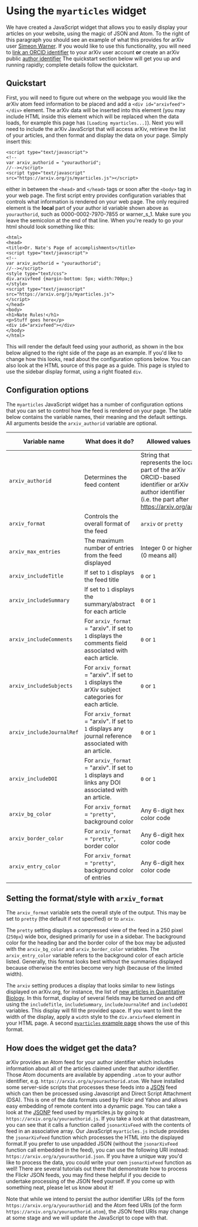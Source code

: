 Using the `myarticles` widget
=============================

We have created a JavaScript widget that allows you to easily display
your articles on your website, using the magic of JSON and Atom. To the
right of this paragraph you should see an example of what this provides
for arXiv user [Simeon Warner](https://arxiv.org/a/0000-0002-7970-7855).
If you would like to use this functionality, you will need to [link an
ORCID identifier](/user/confirm_orcid_id) to your arXiv user account
**or** create an arXiv public [author identifier](author_identifiers)
The quickstart section below will get you up and running rapidly;
complete details follow the quickstart.

Quickstart
----------

First, you will need to figure out where on the webpage you would like
the arXiv atom feed information to be placed and add a
`<div id="arxivfeed"></div>` element. The arXiv data will be inserted
into this element (you may include HTML inside this element which will
be replaced when the data loads, for example this page has
`[Loading myarticles...]`). Next you will need to include the arXiv
JavaScript that will access arXiv, retrieve the list of your articles,
and then format and display the data on your page. Simply insert this:

```
<script type="text/javascript">
<!--
var arxiv_authorid = "yourauthorid";
//--></script>
<script type="text/javascript" src="https://arxiv.org/js/myarticles.js"></script> 
```

either in between the `<head>` and `</head>` tags or soon after the
`<body>` tag in your web page. The first script entry provides
configuration variables that controls what information is rendered on
your web page. The only required element is the **local** part of your
author id variable shown above as `yourauthorid`, such as
0000-0002-7970-7855 or warner\_s\_1. Make sure you leave the semicolon
at the end of that line. When you're ready to go your html should look
something like this:

```
<html>
<head>
<title>Dr. Nate's Page of accomplishments</title>
<script type="text/javascript">
<!--
var arxiv_authorid = "yourauthorid";
//--></script>
<style type="text/css">
div.arxivfeed {margin-bottom: 5px; width:700px;}
</style>
<script type="text/javascript" src="https://arxiv.org/js/myarticles.js">
</script>
</head>
<body>
<h1>Nate Rules!</h1>
<p>Stuff goes here</p>
<div id="arxivfeed"></div>
</body>
</html>
```

This will render the default feed using your authorid, as shown in the
box below aligned to the right side of the page as an example. If you'd
like to change how this looks, read about the configuration options
below. You can also look at the HTML source of this page as a guide.
This page is styled to use the sidebar display format, using a right
floated `div`.

<span id="config">Configuration options</span>
----------------------------------------------

The `myarticles` JavaScript widget has a number of configuration options
that you can set to control how the feed is rendered on your page. The
table below contains the variable names, their meaning and the default
settings. All arguments beside the `arxiv_authorid` variable are
optional.

| Variable name             | What does it do?                                                                                       | Allowed values                                                                                                                                   | Default value                 |
|---------------------------|--------------------------------------------------------------------------------------------------------|--------------------------------------------------------------------------------------------------------------------------------------------------|-------------------------------|
| `arxiv_authorid`          | Determines the feed content                                                                            | String that represents the local part of the arXiv ORCID-based identifier or arXiv author identifier (i.e. the part after https://arxiv.org/a/). | None                          |
| `arxiv_format`            | Controls the overall format of the feed                                                                | `arxiv` or `pretty`                                                                                                                              | `pretty`                      |
| `arxiv_max_entries`       | The maximum number of entries from the feed displayed                                                  | Integer 0 or higher (0 means all)                                                                                                                | `10`                          |
| `arxiv_includeTitle`      | If set to `1` displays the feed title                                                                  | `0` or `1`                                                                                                                                       | `1` (show title)              |
| `arxiv_includeSummary`    | If set to `1` displays the summary/abstract for each article                                           | `0` or `1`                                                                                                                                       | `0` (hide summary)            |
| `arxiv_includeComments`   | For `arxiv_format` = "arxiv". If set to `1` displays the comments field associated with each article.  | `0` or `1`                                                                                                                                       | `1` (show comments)           |
| `arxiv_includeSubjects`   | For `arxiv_format` = "arxiv". If set to `1` displays the arXiv subject categories for each article.    | `0` or `1`                                                                                                                                       | `1` (show subjects)           |
| `arxiv_includeJournalRef` | For `arxiv_format` = "arxiv". If set to `1` displays any journal reference associated with an article. | `0` or `1`                                                                                                                                       | `1` (show journal references) |
| `arxiv_includeDOI`        | For `arxiv_format` = "arxiv". If set to `1` displays and links any DOI associated with an article.     | `0` or `1`                                                                                                                                       | `1` (show DOIs)               |
| `arxiv_bg_color`          | For `arxiv_format` = `"pretty"`, background color                                                      | Any 6-digit hex color code                                                                                                                       | `85BC8F` (green)              |
| `arxiv_border_color`      | For `arxiv_format` = `"pretty"`, border color                                                          | Any 6-digit hex color code                                                                                                                       | `006400` (dark green)         |
| `arxiv_entry_color`       | For `arxiv_format` = `"pretty"`, background color of entries                                           | Any 6-digit hex color code                                                                                                                       | `FFFFFF` (white)              |

Setting the format/style with `arxiv_format`
--------------------------------------------

The `arxiv_format` variable sets the overall style of the output. This
may be set to `pretty` (the default if not specified) or to `arxiv`.

The `pretty` setting displays a compressed view of the feed in a 250
pixel (`250px`) wide box, designed primarily for use in a sidebar. The
background color for the heading bar and the border color of the box may
be adjusted with the `arxiv_bg_color` and `arxiv_border_color`
variables. The `arxiv_entry_color` variable refers to the background
color of each article listed. Generally, this format looks best without
the summaries displayed because otherwise the entries become very high
(because of the limited width).

The `arxiv` setting produces a display that looks similar to new
listings displayed on arXiv.org, for instance, the list of [new articles
in Quantitative Biology](/list/q-bio/new). In this format, display of
several fields may be turned on and off using the `includeTitle`,
`includeSummary`, `includeJournalRef` and `includeDOI` variables. This
display will fill the provided space. If you want to limit the width of
the display, apply a `width` style to the `div.arxivfeed` element in
your HTML page. A second [`myarticles` example page](myarticles_ex2)
shows the use of this format.

How does the widget get the data?
---------------------------------

arXiv provides an Atom feed for your author identifier which includes
information about all of the articles claimed under that author
identifier. Those Atom documents are available by appending `.atom` to
your author identifier, e.g. `https://arxiv.org/a/yourauthorid.atom`. We
have installed some server-side scripts that processes these feeds into
a [JSON](http://www.json.org/) feed which can then be processed using
Javascript and Direct Script Attachment (DSA). This is one of the data
formats used by Flickr and Yahoo and allows easy embedding of remote
content into a dynamic page. You can take a look at the
[JSONP](https://en.wikipedia.org/wiki/JSONP) feed used by myarticles.js
by going to `https://arxiv.org/a/yourauthorid.js`. If you take a look at
that datastream, you can see that it calls a function called
`jsonarXivFeed` with the contents of feed in an associative array. Our
JavaScript `myarticles.js` include provides the `jsonarXivFeed` function
which processes the HTML into the displayed format.If you prefer to use
unpadded JSON (without the `jsonarXivFeed` function call embedded in the
feed), you can use the following URI instead:
`https://arxiv.org/a/yourauthorid.json`. If you have a unique way you'd
like to process the data, you could write your own `jsonarXivFeed`
function as well! There are several tutorials out there that demonstrate
how to process the Flickr JSON feeds, you may find these helpful if you
decide to undertake processing of the JSON feed yourself. If you come up
with something neat, please let us know about it!

Note that while we intend to persist the author identifier URIs (of the
form `https://arxiv.org/a/yourauthorid`) and the Atom feed URIs (of the
form `https://arxiv.org/a/yourauthorid.atom`), the JSON feed URIs may
change at some stage and we will update the JavaScript to cope with
that.
